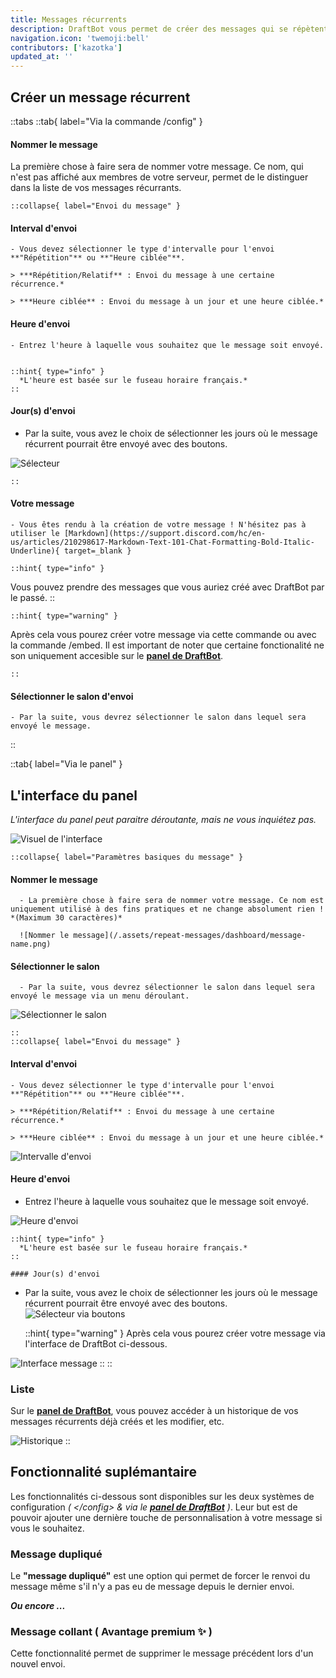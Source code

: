 ```yaml
---
title: Messages récurrents
description: DraftBot vous permet de créer des messages qui se répètent de manière récurrente, avec quelques fonctionnalités supplémentaires.
navigation.icon: 'twemoji:bell'
contributors: ['kazotka']
updated_at: ''
---
```


## Créer un message récurrent

::tabs
  ::tab{ label="Via la commande /config" }
  #### Nommer le message

La première chose à faire sera de nommer votre message. Ce nom, qui n'est pas affiché aux membres de votre serveur, permet de le distinguer dans la liste de vos messages récurrants.


    ::collapse{ label="Envoi du message" }
  #### Interval d'envoi

    - Vous devez sélectionner le type d'intervalle pour l'envoi **"Répétition"** ou **"Heure ciblée"**.

    > ***Répétition/Relatif** : Envoi du message à une certaine récurrence.*
    
    > ***Heure ciblée** : Envoi du message à un jour et une heure ciblée.*

  #### Heure d'envoi

    - Entrez l'heure à laquelle vous souhaitez que le message soit envoyé.
    

    ::hint{ type="info" }
      *L'heure est basée sur le fuseau horaire français.*
    ::

  #### Jour(s) d'envoi
- Par la suite, vous avez le choix de sélectionner les jours où le message récurrent pourrait être envoyé avec des boutons.

![Sélecteur](/.assets/repeat-messages/menu-deroulant.png)

    ::
  #### Votre message

    - Vous êtes rendu à la création de votre message ! N'hésitez pas à utiliser le [Markdown](https://support.discord.com/hc/en-us/articles/210298617-Markdown-Text-101-Chat-Formatting-Bold-Italic-Underline){ target=_blank }

    ::hint{ type="info" }
Vous pouvez prendre des messages que vous auriez créé avec DraftBot par le passé.
    ::

    ::hint{ type="warning" }
Après cela vous pourez créer votre message via cette commande ou avec la commande /embed. Il est important de noter que certaine fonctionalité ne son uniquement accesible sur le **[panel de DraftBot](/dashboard/user)**.

    ::
  #### Sélectionner le salon d'envoi

    - Par la suite, vous devrez sélectionner le salon dans lequel sera envoyé le message.
    
  ::

  ::tab{ label="Via le panel" }

## L'interface du panel

  *L'interface du panel peut paraitre déroutante, mais ne vous inquiétez pas.*

![Visuel de l'interface](/.assets/repeat-messages/dashboard/dashboard-repeat-message.png)

    ::collapse{ label="Paramètres basiques du message" }
  #### Nommer le message
      - La première chose à faire sera de nommer votre message. Ce nom est uniquement utilisé à des fins pratiques et ne change absolument rien ! *(Maximum 30 caractères)*

      ![Nommer le message](/.assets/repeat-messages/dashboard/message-name.png)

  #### Sélectionner le salon

      - Par la suite, vous devrez sélectionner le salon dans lequel sera envoyé le message via un menu déroulant.
![Sélectionner le salon](/.assets/repeat-messages/dashboard/view_channel_selector.png)

    ::
    ::collapse{ label="Envoi du message" }
  #### Interval d'envoi

    - Vous devez sélectionner le type d'intervalle pour l'envoi **"Répétition"** ou **"Heure ciblée"**.

    > ***Répétition/Relatif** : Envoi du message à une certaine récurrence.*
    
    > ***Heure ciblée** : Envoi du message à un jour et une heure ciblée.*

![Intervalle d'envoi](/.assets/repeat-messages/dashboard/view_interval_selector.png)

  #### Heure d'envoi

  - Entrez l'heure à laquelle vous souhaitez que le message soit envoyé.
    
  ![Heure d'envoi](/.assets/repeat-messages/dashboard/view_hour_selector.png)

    ::hint{ type="info" }
      *L'heure est basée sur le fuseau horaire français.*
    ::

    #### Jour(s) d'envoi
- Par la suite, vous avez le choix de sélectionner les jours où le message récurrent pourrait être envoyé avec des boutons.
![Sélecteur via boutons](/.assets/repeat-messages/dashboard/days-selector.png)
    
  
  ::hint{ type="warning" }
Après cela vous pourez créer votre message via l'interface de DraftBot ci-dessous.

![Interface message](/.assets/repeat-messages/dashboard/view_dashboard_message.png)
  ::
    ::
### Liste

Sur le **[panel de DraftBot](/dashboard/user)**, vous pouvez accéder à un historique de vos messages récurrents déjà créés et les modifier, etc.

![Historique](/.assets/repeat-messages/dashboard/view_list.png)
::

## Fonctionnalité suplémantaire

Les fonctionnalités ci-dessous sont disponibles sur les deux systèmes de configuration *( \</config> & via le **[panel de DraftBot](/dashboard/user)** )*. Leur but est de pouvoir ajouter une dernière touche de personnalisation à votre message si vous le souhaitez.

### Message dupliqué

Le **"message dupliqué"** est une option qui permet de forcer le renvoi du message même s'il n'y a pas eu de message depuis le dernier envoi.


***Ou encore ...***

### Message collant ( Avantage premium ✨ )

Cette fonctionnalité permet de supprimer le message précédent lors d'un nouvel envoi.

